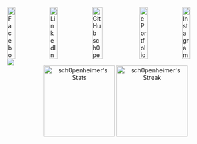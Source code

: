 <div><a href="https://facebook.com/bidiouane.haitam"><img src="assets/facebook.svg" width="19.5%" height=120 alt="Facebook sch0penheimer"></a><a href="https://www.linkedin.com/in/haitam-bidiouane/"><img src="assets/linkedin.svg" width="19.5%" height=120 alt="LinkedIn sch0penheimer"></a><a href="https://github.com/sch0penheimer"><img src="assets/middleLogo.svg" width="22%" height=120 alt="GitHub sch0penheimer Too ;)"></a><a href="https://sch0penheimer.github.io"><img src="assets/web.svg" width="19.5%" height=120 alt="ePortfolio sch0penheimer"></a><a href="https://www.instagram.com/haitvmm/"><img src="assets/instagram.svg" width="19.5%" height=120 alt="Instagram sch0penheimer"></a></div>

<div>
  <img src="https://sch0penheimer.github.io/assets/Github_Terminal_Cropped.gif">
</div>

<div align="center">
  <img src="https://github-readme-stats.vercel.app/api?username=sch0penheimer&theme=graywhite&show_icons=true&hide_border=false&count_private=true&bg_color=333333&title_color=FFFFFF&text_color=FFFFFF&icon_color=FFFFFF&border_color=dddddd" alt="sch0penheimer's Stats" height="165">
  <img src="https://github-readme-streak-stats.herokuapp.com/?user=sch0penheimer&theme=graywhite&hide_border=false&background=333333&stroke=FFFFFF&ring=FFFFFF&fire=FFFFFF&currStreakNum=FFFFFF&sideNums=FFFFFF&currStreakLabel=FFFFFF&sideLabels=FFFFFF&dates=FFFFFF&border=dddddd" alt="sch0penheimer's Streak" height="165">
</div>
